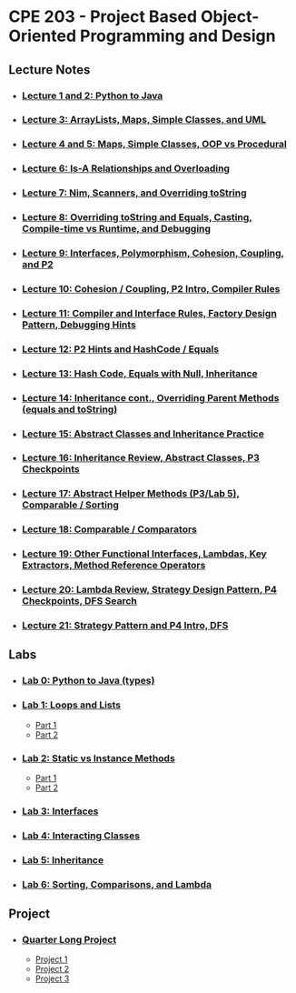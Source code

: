 # CPE 203 - Project Based Object-Oriented Programming and Design

## Lecture Notes
- ### [Lecture 1 and 2: Python to Java](./Lectures/PythontoJava.md)
- ### [Lecture 3: ArrayLists, Maps, Simple Classes, and UML](./Lectures/ClassesUML.md)
- ### [Lecture 4 and 5: Maps, Simple Classes, OOP vs Procedural](./Lectures/MapsClassesOOPvProced.md)
- ### [Lecture 6: Is-A Relationships and Overloading](./Lectures/IsARelationships.md)
- ### [Lecture 7: Nim, Scanners, and Overriding toString](./Lectures/NimSannersParentMethods.md)
- ### [Lecture 8: Overriding toString and Equals, Casting, Compile-time vs Runtime, and Debugging](./Lectures/CastingCompileDebugging.md)
- ### [Lecture 9: Interfaces, Polymorphism, Cohesion, Coupling, and P2](./Lectures/InterfacesPolymorph.md)
- ### [Lecture 10: Cohesion / Coupling, P2 Intro, Compiler Rules](./Lectures/CohesionCouplingP2CompilerRules.md)
- ### [Lecture 11: Compiler and Interface Rules, Factory Design Pattern, Debugging Hints](./Lectures/CompilerInterfaceRulesFactoryDesign.md)
- ### [Lecture 12: P2 Hints and HashCode / Equals](./Lectures/P2HashCodeEquals.md)
- ### [Lecture 13: Hash Code, Equals with Null, Inheritance](./Lectures/HashCodeEqualsNullInheritance.md)
- ### [Lecture 14: Inheritance cont., Overriding Parent Methods (equals and toString)](./Lectures/InheritanceParentMethods.md)
- ### [Lecture 15: Abstract Classes and Inheritance Practice](./Lectures/AbstractClassesInheritance.md)
- ### [Lecture 16: Inheritance Review, Abstract Classes, P3 Checkpoints](./Lectures/InheritanceReviewAbstractClassesP3.md)
- ### [Lecture 17: Abstract Helper Methods (P3/Lab 5), Comparable / Sorting](./Lectures/AbstractHelperMethodsP3Lab5.md)
- ### [Lecture 18: Comparable / Comparators](./Lectures/ComparableComparators.md)
- ### [Lecture 19: Other Functional Interfaces, Lambdas, Key Extractors, Method Reference Operators](./Lectures/LambdasKeyExtractorsMethodReferenceOperators.md)
- ### [Lecture 20: Lambda Review, Strategy Design Pattern, P4 Checkpoints, DFS Search](./Lectures/LambdaReviewStrategyDesignP4.md)
- ### [Lecture 21: Strategy Pattern and P4 Intro, DFS](./Lectures/StrategyPatternP4IntroDFS.md)

## Labs
- ### [Lab 0: Python to Java (types)](https://github.com/ishaansathaye/CPE203-OOP/tree/main/Code/Lab0)
- ### [Lab 1: Loops and Lists](http://users.csc.calpoly.edu/~klmork/203/labs/lab1.html)
    - [Part 1](https://github.com/ishaansathaye/part1)
    - [Part 2](https://github.com/ishaansathaye/part2)
- ### [Lab 2: Static vs Instance Methods](http://users.csc.calpoly.edu/~klmork/203/labs/lab2.html)
    - [Part 1](https://github.com/ishaansathaye/CPE203Lab2-1)
    - [Part 2](https://github.com/ishaansathaye/CPE203Lab2-2)
- ### [Lab 3: Interfaces](https://github.com/ishaansathaye/CPE203Lab3)
- ### [Lab 4: Interacting Classes](https://github.com/ishaansathaye/CPE203Lab4)
- ### [Lab 5: Inheritance](https://github.com/ishaansathaye/CPE203Lab5)
- ### [Lab 6: Sorting, Comparisons, and Lambda](https://github.com/ishaansathaye/CPE203Lab6)

## Project
- ### [Quarter Long Project](https://github.com/cpe203/quarter-long-project-ishaansathaye)
    - [Project 1](https://users.csc.calpoly.edu/~klmork/203/proj/assignment1.html)
    - [Project 2](https://users.csc.calpoly.edu/~klmork/203/proj/assignment2.html)
    - [Project 3](https://users.csc.calpoly.edu/~klmork/203/proj/assignment3.html)
